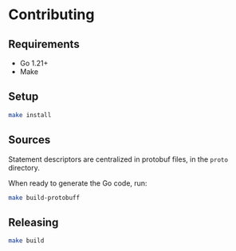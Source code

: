 # Contributing

## Requirements

+ Go 1.21+
+ Make

## Setup

```bash
make install
```

## Sources 

Statement descriptors are centralized in protobuf files, in the `proto` directory.

When ready to generate the Go code, run:

```bash
make build-protobuff
```

## Releasing

```bash
make build
```